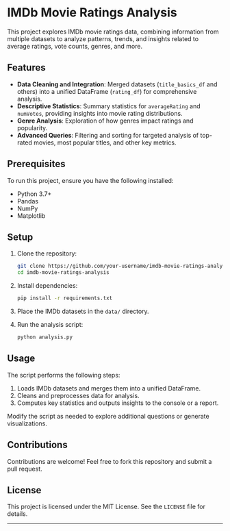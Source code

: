 # IMDb Movie Ratings Analysis

This project explores IMDb movie ratings data, combining information from multiple datasets to analyze patterns, trends, and insights related to average ratings, vote counts, genres, and more.

## Features

- **Data Cleaning and Integration**: Merged datasets (`title_basics_df` and others) into a unified DataFrame (`rating_df`) for comprehensive analysis.
- **Descriptive Statistics**: Summary statistics for `averageRating` and `numVotes`, providing insights into movie rating distributions.
- **Genre Analysis**: Exploration of how genres impact ratings and popularity.
- **Advanced Queries**: Filtering and sorting for targeted analysis of top-rated movies, most popular titles, and other key metrics.

## Prerequisites

To run this project, ensure you have the following installed:

- Python 3.7+
- Pandas
- NumPy
- Matplotlib 
## Setup

1. Clone the repository:
   ```bash
   git clone https://github.com/your-username/imdb-movie-ratings-analysis.git
   cd imdb-movie-ratings-analysis
   ```

2. Install dependencies:
   ```bash
   pip install -r requirements.txt
   ```

3. Place the IMDb datasets in the `data/` directory.

4. Run the analysis script:
   ```bash
   python analysis.py
   ```

## Usage

The script performs the following steps:
1. Loads IMDb datasets and merges them into a unified DataFrame.
2. Cleans and preprocesses data for analysis.
3. Computes key statistics and outputs insights to the console or a report.

Modify the script as needed to explore additional questions or generate visualizations.

## Contributions

Contributions are welcome! Feel free to fork this repository and submit a pull request.

## License

This project is licensed under the MIT License. See the `LICENSE` file for details.

---
